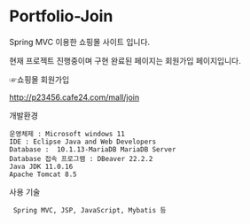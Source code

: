 # Portfolio-Join

Spring MVC 이용한 쇼핑몰 사이트 입니다.

현재 프로젝트 진행중이며 구현 완료된 페이지는 회원가입 페이지입니다. 


☞쇼핑몰 회원가입 
  
  http://p23456.cafe24.com/mall/join



개발환경
	
	운영체제 : Microsoft windows 11
	IDE : Eclipse Java and Web Developers
	Database :  10.1.13-MariaDB MariaDB Server
	Database 접속 프로그램 : DBeaver 22.2.2
	Java JDK 11.0.16
	Apache Tomcat 8.5


사용 기술

	 Spring MVC, JSP, JavaScript, Mybatis 등
